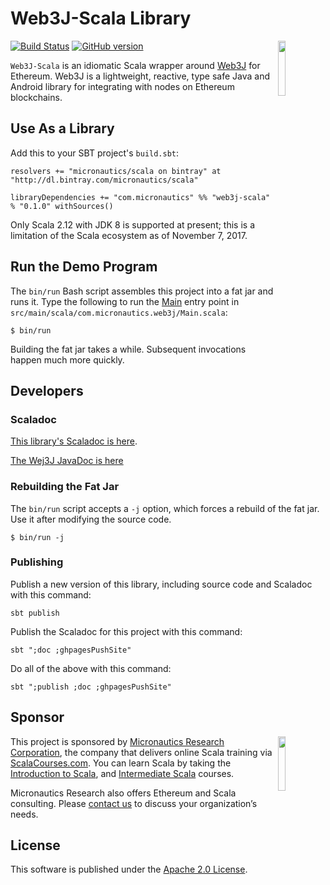 # Web3J-Scala Library

<img src='https://docs.web3j.io/_static/web3j.png' align='right' width='15%'>

[![Build Status](https://travis-ci.org/mslinn/web3j-scala.svg?branch=master)](https://travis-ci.org/mslinn/web3j-scala)
[![GitHub version](https://badge.fury.io/gh/mslinn%2Fweb3j-scala.svg)](https://badge.fury.io/gh/mslinn%2Fweb3j-scala)

`Web3J-Scala` is an idiomatic Scala wrapper around [Web3J](https://www.web3j.io) for Ethereum.
Web3J is a lightweight, reactive, type safe Java and Android library for integrating with nodes on Ethereum blockchains.

## Use As a Library
Add this to your SBT project's `build.sbt`:

    resolvers += "micronautics/scala on bintray" at "http://dl.bintray.com/micronautics/scala"

    libraryDependencies += "com.micronautics" %% "web3j-scala" % "0.1.0" withSources()

Only Scala 2.12 with JDK 8 is supported at present; this is a limitation of the Scala ecosystem as of November 7, 2017.

## Run the Demo Program
The `bin/run` Bash script assembles this project into a fat jar and runs it.
Type the following to run the [Main](http://blog.mslinn.com/web3j-scala/latest/api/com/micronautics/web3j/Main$.html) 
entry point in `src/main/scala/com.micronautics.web3j/Main.scala`:

```
$ bin/run
```
Building the fat jar takes a while. Subsequent invocations happen much more quickly.

## Developers
### Scaladoc
[This library's Scaladoc is here](http://mslinn.github.io/web3j-scala/latest/api/com/micronautics/web3j/index.html).

[The Wej3J JavaDoc is here](https://jar-download.com/java-documentation-javadoc.php?a=core&g=org.web3j&v=3.0.2)

### Rebuilding the Fat Jar
The `bin/run` script accepts a `-j` option, which forces a rebuild of the fat jar. 
Use it after modifying the source code.

```
$ bin/run -j
```

### Publishing
Publish a new version of this library, including source code and Scaladoc with this command:

    sbt publish
   
Publish the Scaladoc for this project with this command:

    sbt ";doc ;ghpagesPushSite"

Do all of the above with this command:

    sbt ";publish ;doc ;ghpagesPushSite"

## Sponsor
<img src='https://www.micronauticsresearch.com/images/robotCircle400shadow.png' align='right' width='15%'>

This project is sponsored by [Micronautics Research Corporation](http://www.micronauticsresearch.com/),
the company that delivers online Scala training via [ScalaCourses.com](http://www.ScalaCourses.com).
You can learn Scala by taking the [Introduction to Scala](http://www.ScalaCourses.com/showCourse/40),
and [Intermediate Scala](http://www.ScalaCourses.com/showCourse/45) courses.

Micronautics Research also offers Ethereum and Scala consulting.
Please [contact us](mailto:sales@micronauticsresearch.com) to discuss your organization&rsquo;s needs.

## License
This software is published under the [Apache 2.0 License](http://www.apache.org/licenses/LICENSE-2.0.html).
